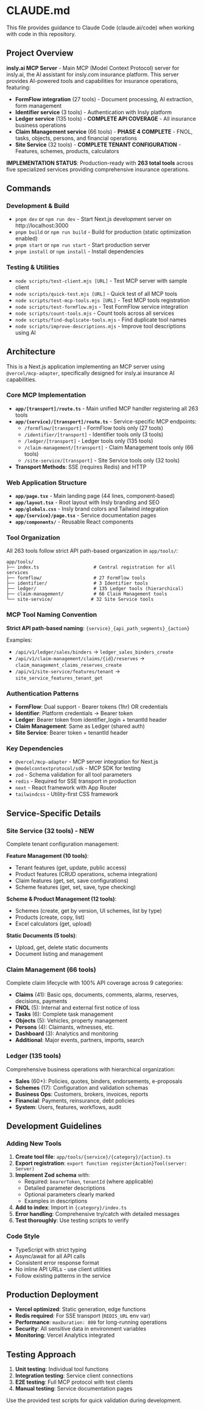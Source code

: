# CLAUDE.md

This file provides guidance to Claude Code (claude.ai/code) when working with code in this repository.

## Project Overview

**insly.ai MCP Server** - Main MCP (Model Context Protocol) server for insly.ai, the AI assistant for insly.com insurance platform. This server provides AI-powered tools and capabilities for insurance operations, featuring:

- **FormFlow integration** (27 tools) - Document processing, AI extraction, form management
- **Identifier service** (3 tools) - Authentication with Insly platform  
- **Ledger service** (135 tools) - **COMPLETE API COVERAGE** - All insurance business operations
- **Claim Management service** (66 tools) - **PHASE 4 COMPLETE** - FNOL, tasks, objects, persons, and financial operations
- **Site Service** (32 tools) - **COMPLETE TENANT CONFIGURATION** - Features, schemes, products, calculators

**IMPLEMENTATION STATUS**: Production-ready with **263 total tools** across five specialized services providing comprehensive insurance operations.

## Commands

### Development & Build
- `pnpm dev` or `npm run dev` - Start Next.js development server on http://localhost:3000
- `pnpm build` or `npm run build` - Build for production (static optimization enabled)
- `pnpm start` or `npm run start` - Start production server
- `pnpm install` or `npm install` - Install dependencies

### Testing & Utilities
- `node scripts/test-client.mjs [URL]` - Test MCP server with sample client
- `node scripts/quick-test.mjs [URL]` - Quick test of all MCP tools
- `node scripts/test-mcp-tools.mjs [URL]` - Test MCP tools registration
- `node scripts/test-formflow.mjs` - Test FormFlow service integration
- `node scripts/count-tools.mjs` - Count tools across all services
- `node scripts/find-duplicate-tools.mjs` - Find duplicate tool names
- `node scripts/improve-descriptions.mjs` - Improve tool descriptions using AI

## Architecture

This is a Next.js application implementing an MCP server using `@vercel/mcp-adapter`, specifically designed for insly.ai insurance AI capabilities.

### Core MCP Implementation

- **`app/[transport]/route.ts`** - Main unified MCP handler registering all 263 tools
- **`app/{service}/[transport]/route.ts`** - Service-specific MCP endpoints:
  - `/formflow/[transport]` - FormFlow tools only (27 tools)
  - `/identifier/[transport]` - Identifier tools only (3 tools)
  - `/ledger/[transport]` - Ledger tools only (135 tools)
  - `/claim-management/[transport]` - Claim Management tools only (66 tools)
  - `/site-service/[transport]` - Site Service tools only (32 tools)
- **Transport Methods**: SSE (requires Redis) and HTTP

### Web Application Structure

- **`app/page.tsx`** - Main landing page (44 lines, component-based)
- **`app/layout.tsx`** - Root layout with Insly branding and SEO
- **`app/globals.css`** - Insly brand colors and Tailwind integration
- **`app/{service}/page.tsx`** - Service documentation pages
- **`app/components/`** - Reusable React components

### Tool Organization

All 263 tools follow strict API path-based organization in `app/tools/`:

```
app/tools/
├── index.ts                    # Central registration for all services
├── formflow/                   # 27 FormFlow tools
├── identifier/                 # 3 Identifier tools
├── ledger/                     # 135 Ledger tools (hierarchical)
├── claim-management/           # 66 Claim Management tools
└── site-service/              # 32 Site Service tools
```

### MCP Tool Naming Convention

**Strict API path-based naming**: `{service}_{api_path_segments}_{action}`

Examples:
- `/api/v1/ledger/sales/binders` → `ledger_sales_binders_create`
- `/api/v1/claim-management/claims/{id}/reserves` → `claim_management_claims_reserves_create`
- `/api/v1/site-service/features/tenant` → `site_service_features_tenant_get`

### Authentication Patterns

- **FormFlow**: Dual support - Bearer tokens (1hr) OR credentials
- **Identifier**: Platform credentials → Bearer token
- **Ledger**: Bearer token from identifier_login + tenantId header
- **Claim Management**: Same as Ledger (shared auth)
- **Site Service**: Bearer token + tenantId header

### Key Dependencies

- `@vercel/mcp-adapter` - MCP server integration for Next.js
- `@modelcontextprotocol/sdk` - MCP SDK for testing
- `zod` - Schema validation for all tool parameters
- `redis` - Required for SSE transport in production
- `next` - React framework with App Router
- `tailwindcss` - Utility-first CSS framework

## Service-Specific Details

### Site Service (32 tools) - NEW

Complete tenant configuration management:

**Feature Management (10 tools)**:
- Tenant features (get, update, public access)
- Product features (CRUD operations, schema integration)
- Claim features (get, set, save configurations)
- Scheme features (get, set, save, type checking)

**Scheme & Product Management (12 tools)**:
- Schemes (create, get by version, UI schemes, list by type)
- Products (create, copy, list)
- Excel calculators (get, upload)

**Static Documents (5 tools)**:
- Upload, get, delete static documents
- Document listing and management

### Claim Management (66 tools)

Complete claim lifecycle with 100% API coverage across 9 categories:
- **Claims** (41): Basic ops, documents, comments, alarms, reserves, decisions, payments
- **FNOL** (5): Internal and external first notice of loss
- **Tasks** (6): Complete task management
- **Objects** (5): Vehicles, property management
- **Persons** (4): Claimants, witnesses, etc.
- **Dashboard** (3): Analytics and monitoring
- **Additional**: Major events, partners, imports, search

### Ledger (135 tools)

Comprehensive business operations with hierarchical organization:
- **Sales** (60+): Policies, quotes, binders, endorsements, e-proposals
- **Schemes** (17): Configuration and validation schemas
- **Business Ops**: Customers, brokers, invoices, reports
- **Financial**: Payments, reinsurance, debt policies
- **System**: Users, features, workflows, audit

## Development Guidelines

### Adding New Tools

1. **Create tool file**: `app/tools/{service}/{category}/{action}.ts`
2. **Export registration**: `export function register{Action}Tool(server: Server)`
3. **Implement Zod schema** with:
   - Required: `bearerToken`, `tenantId` (where applicable)
   - Detailed parameter descriptions
   - Optional parameters clearly marked
   - Examples in descriptions
4. **Add to index**: Import in `{category}/index.ts`
5. **Error handling**: Comprehensive try/catch with detailed messages
6. **Test thoroughly**: Use testing scripts to verify

### Code Style

- TypeScript with strict typing
- Async/await for all API calls
- Consistent error response format
- No inline API URLs - use client utilities
- Follow existing patterns in the service

## Production Deployment

- **Vercel optimized**: Static generation, edge functions
- **Redis required**: For SSE transport (`REDIS_URL` env var)
- **Performance**: `maxDuration: 800` for long-running operations
- **Security**: All sensitive data in environment variables
- **Monitoring**: Vercel Analytics integrated

## Testing Approach

1. **Unit testing**: Individual tool functions
2. **Integration testing**: Service client connections
3. **E2E testing**: Full MCP protocol with test clients
4. **Manual testing**: Service documentation pages

Use the provided test scripts for quick validation during development.